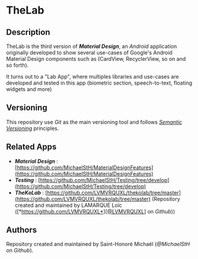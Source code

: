 # TheLab

## Description

TheLab is the third version of ***Material Design***, an *Android* application originally developed
to show several use-cases of Google's Android Material Design components such as (CardView, RecyclerView, so on and so forth).

It turns out to a "Lab App", where multiples libraries and use-cases are developed and tested in this app (biometric section, speech-to-text, floating widgets and more)

## Versioning

This repository use *Git* as the main versioning tool and follows [*Semantic Versioning*][sem-ver]
principles.

## Related Apps

* ***Material Design*** : [https://github.com/MichaelStH/MaterialDesignFeatures](https://github.com/MichaelStH/MaterialDesignFeatures)
* ***Testing*** : [https://github.com/MichaelStH/Testing/tree/develop](https://github.com/MichaelStH/Testing/tree/develop)
* ***TheKoLab*** : [https://github.com/LVMVRQUXL/thekolab/tree/master](https://github.com/LVMVRQUXL/thekolab/tree/master) (Repository created and maintained by LAMARQUE Loïc ([*https://github.com/LVMVRQUXL*][@LVMVRQUXL] on *Github*))

## Authors

Repository created and maintained by Saint-Honoré Michaël (*@MichaelStH* on *Github*).

[sem-ver]: https://semver.org/